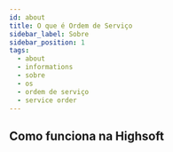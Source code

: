 ```yaml
---
id: about
title: O que é Ordem de Serviço
sidebar_label: Sobre
sidebar_position: 1
tags:
  - about
  - informations
  - sobre
  - os
  - ordem de serviço
  - service order
---
```


## Como funciona na Highsoft
